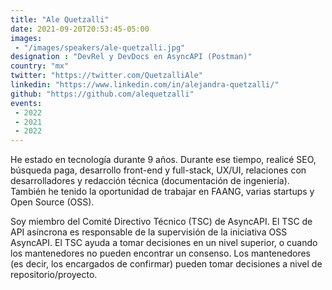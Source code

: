 ```yaml
---
title: "Ale Quetzalli"
date: 2021-09-20T20:53:45-05:00
images:
 - "/images/speakers/ale-quetzalli.jpg"
designation : "DevRel y DevDocs en AsyncAPI (Postman)"
country: "mx"
twitter: "https://twitter.com/QuetzalliAle"
linkedin: "https://www.linkedin.com/in/alejandra-quetzalli/"
github: "https://github.com/alequetzalli"
events: 
 - 2022
 - 2021
 - 2022
---
```


He estado en tecnología durante 9 años. Durante ese tiempo, realicé SEO, búsqueda paga, desarrollo front-end y full-stack, UX/UI, relaciones con desarrolladores y redacción técnica (documentación de ingeniería). También he tenido la oportunidad de trabajar en FAANG, varias startups y Open Source (OSS).

 Soy miembro del Comité Directivo Técnico (TSC) de AsyncAPI. El TSC de API asíncrona es responsable de la supervisión de la iniciativa OSS AsyncAPI. El TSC ayuda a tomar decisiones en un nivel superior, o cuando los mantenedores no pueden encontrar un consenso. Los mantenedores (es decir, los encargados de confirmar) pueden tomar decisiones a nivel de repositorio/proyecto.